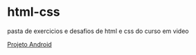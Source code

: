# html-css
 pasta de exercicios e desafios de html e css do curso em video

<a href="https://luizdanieldev.github.io/html-css/exercicios/desafio 010/desafio 010.html">Projeto Android</a>
